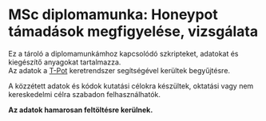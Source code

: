 # MSc diplomamunka: Honeypot támadások megfigyelése, vizsgálata

Ez a tároló a diplomamunkámhoz kapcsolódó szkripteket, adatokat és kiegészítő anyagokat tartalmazza.  
Az adatok a [T-Pot](https://github.com/telekom-security/tpotce) keretrendszer segítségével kerültek begyűjtésre.

A közzétett adatok és kódok kutatási célokra készültek, oktatási vagy nem kereskedelmi célra szabadon felhasználhatók.

**Az adatok hamarosan feltöltésre kerülnek.**


